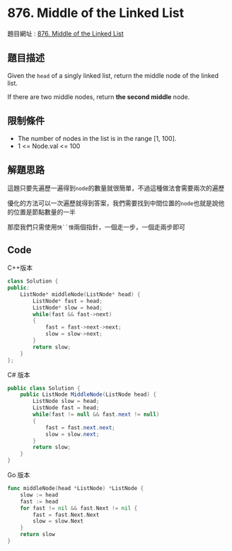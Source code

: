 # 876. Middle of the Linked List

題目網址 : [876. Middle of the Linked List](https://leetcode.com/problems/middle-of-the-linked-list)

## 題目描述

Given the `head` of a singly linked list, return the middle node of the linked list.

If there are two middle nodes, return **the second middle** node.

## 限制條件

- The number of nodes in the list is in the range [1, 100].
- 1 <= Node.val <= 100

## 解題思路

這題只要先遍歷一遍得到`node`的數量就很簡單，不過這種做法會需要兩次的遍歷

優化的方法可以一次遍歷就得到答案，我們需要找到中間位置的`node`也就是說他的位置是節點數量的一半

那麼我們只需使用` 快``慢 `兩個指針，一個走一步，一個走兩步即可

## Code

C++版本

```C++
class Solution {
public:
    ListNode* middleNode(ListNode* head) {
        ListNode* fast = head;
        ListNode* slow = head;
        while(fast && fast->next)
        {
            fast = fast->next->next;
            slow = slow->next;
        }
        return slow;
    }
};
```

C# 版本

```C#
public class Solution {
    public ListNode MiddleNode(ListNode head) {
        ListNode slow = head;
        ListNode fast = head;
        while(fast != null && fast.next != null)
        {
            fast = fast.next.next;
            slow = slow.next;
        }
        return slow;
    }
}
```

Go 版本

```go
func middleNode(head *ListNode) *ListNode {
    slow := head
    fast := head
    for fast != nil && fast.Next != nil {
        fast = fast.Next.Next
        slow = slow.Next
    }
    return slow
}
```
